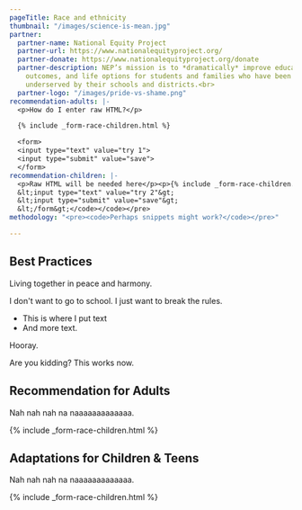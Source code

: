 ```yaml
---
pageTitle: Race and ethnicity
thumbnail: "/images/science-is-mean.jpg"
partner:
  partner-name: National Equity Project
  partner-url: https://www.nationalequityproject.org/
  partner-donate: https://www.nationalequityproject.org/donate
  partner-description: NEP’s mission is to *dramatically* improve educational experiences,
    outcomes, and life options for students and families who have been historically
    underserved by their schools and districts.<br>
  partner-logo: "/images/pride-vs-shame.png"
recommendation-adults: |-
  <p>How do I enter raw HTML?</p>

  {% include _form-race-children.html %}

  <form>
  <input type="text" value="try 1">
  <input type="submit" value="save">
  </form>
recommendation-children: |-
  <p>Raw HTML will be needed here</p><p>{% include _form-race-children.html %}</p><p>&lt;form&gt;</p><p>&lt;input type="text" value="try 1"&gt;</p><p>&lt;input type="submit" value="save"&gt;</p><p>&lt;/form&gt;</p><pre><code><code>&lt;form&gt;
  &lt;input type="text" value="try 2"&gt;
  &lt;input type="submit" value="save"&gt;
  &lt;/form&gt;</code></code></pre>
methodology: "<pre><code>Perhaps snippets might work?</code></pre>"

---
```

## Best Practices

Living together in peace and harmony.

I don't want to go to school.  I just want to break the rules.

* This is where I put text
* And more text.

Hooray.

Are you kidding?  This works now.

## Recommendation for Adults

Nah nah nah na naaaaaaaaaaaaa.

{% include _form-race-children.html %}

## Adaptations for Children & Teens

Nah nah nah na naaaaaaaaaaaaa.

{% include _form-race-children.html %}